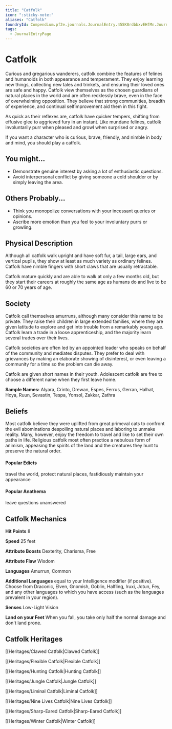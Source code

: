 ```yaml
---
title: "Catfolk"
icon: ":sticky-note:"
aliases: "Catfolk"
foundryId: Compendium.pf2e.journals.JournalEntry.45SK8rdbbxvEHfMn.JournalEntryPage.5S1Pq3GoEzLfBbH7
tags:
  - JournalEntryPage
---
```


# Catfolk
Curious and gregarious wanderers, catfolk combine the features of felines and humanoids in both appearance and temperament. They enjoy learning new things, collecting new tales and trinkets, and ensuring their loved ones are safe and happy. Catfolk view themselves as the chosen guardians of natural places in the world and are often recklessly brave, even in the face of overwhelming opposition. They believe that strong communities, breadth of experience, and continual selfimprovement aid them in this fight.

As quick as their reflexes are, catfolk have quicker tempers, shifting from effusive glee to aggrieved fury in an instant. Like mundane felines, catfolk involuntarily purr when pleased and growl when surprised or angry.

If you want a character who is curious, brave, friendly, and nimble in body and mind, you should play a catfolk.

## You might...

*   Demonstrate genuine interest by asking a lot of enthusiastic questions.
*   Avoid interpersonal conflict by giving someone a cold shoulder or by simply leaving the area.
    

## Others Probably...

*   Think you monopolize conversations with your incessant queries or opinions.
*   Ascribe more emotion than you feel to your involuntary purrs or growling.
    

## Physical Description

Although all catfolk walk upright and have soft fur, a tail, large ears, and vertical pupils, they show at least as much variety as ordinary felines. Catfolk have nimble fingers with short claws that are usually retractable.

Catfolk mature quickly and are able to walk at only a few months old, but they start their careers at roughly the same age as humans do and live to be 60 or 70 years of age.

## Society

Catfolk call themselves amurruns, although many consider this name to be private. They raise their children in large extended families, where they are given latitude to explore and get into trouble from a remarkably young age. Catfolk learn a trade in a loose apprenticeship, and the majority learn several trades over their lives.

Catfolk societies are often led by an appointed leader who speaks on behalf of the community and mediates disputes. They prefer to deal with grievances by making an elaborate showing of disinterest, or even leaving a community for a time so the problem can die away.

Catfolk are given short names in their youth. Adolescent catfolk are free to choose a different name when they first leave home.

**Sample Names:** Alyara, Crinto, Drewan, Espes, Ferrus, Gerran, Halhat, Hoya, Ruun, Sevastin, Tespa, Yonsol, Zakkar, Zathra

## Beliefs

Most catfolk believe they were uplifted from great primeval cats to confront the evil abominations despoiling natural places and laboring to unmake reality. Many, however, enjoy the freedom to travel and like to set their own paths in life. Religious catfolk most often practice a nebulous form of animism, appeasing the spirits of the land and the creatures they hunt to preserve the natural order.

#### **Popular Edicts**

travel the world, protect natural places, fastidiously maintain your appearance

#### **Popular Anathema**

leave questions unanswered

## Catfolk Mechanics

**Hit Points** 8

**Speed** 25 feet

**Attribute Boosts** Dexterity, Charisma, Free

**Attribute Flaw** Wisdom

**Languages** Amurrun, Common

**Additional Languages** equal to your Intelligence modifier (if positive). Choose from Draconic, Elven, Gnomish, Goblin, Halfling, Iruxi, Jotun, Fey, and any other languages to which you have access (such as the languages prevalent in your region).

**Senses** Low-Light Vision

**Land on your Feet** When you fall, you take only half the normal damage and don't land prone.

## Catfolk Heritages

[[Heritages/Clawed Catfolk|Clawed Catfolk]]

[[Heritages/Flexible Catfolk|Flexible Catfolk]]

[[Heritages/Hunting Catfolk|Hunting Catfolk]]

[[Heritages/Jungle Catfolk|Jungle Catfolk]]

[[Heritages/Liminal Catfolk|Liminal Catfolk]]

[[Heritages/Nine Lives Catfolk|Nine Lives Catfolk]]

[[Heritages/Sharp-Eared Catfolk|Sharp-Eared Catfolk]]

[[Heritages/Winter Catfolk|Winter Catfolk]]